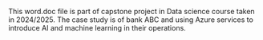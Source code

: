 This word.doc file is part of capstone project in Data science course taken in 2024/2025. The case study is of bank ABC and using Azure services to introduce AI and machine learning in their operations.
